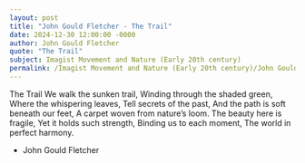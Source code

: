 ```yaml
---
layout: post
title: "John Gould Fletcher - The Trail"
date: 2024-12-30 12:00:00 -0000
author: John Gould Fletcher
quote: "The Trail"
subject: Imagist Movement and Nature (Early 20th century)
permalink: /Imagist Movement and Nature (Early 20th century)/John Gould Fletcher/John Gould Fletcher - The Trail
---
```


The Trail
We walk the sunken trail,
Winding through the shaded green,
Where the whispering leaves,
Tell secrets of the past,
And the path is soft beneath our feet,
A carpet woven from nature’s loom.
The beauty here is fragile,
Yet it holds such strength,
Binding us to each moment,
The world in perfect harmony.


- John Gould Fletcher
